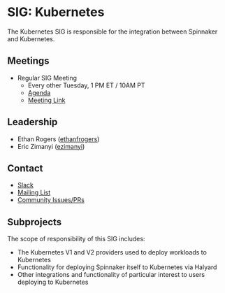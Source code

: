 # SIG: Kubernetes

The Kubernetes SIG is responsible for the integration between Spinnaker and Kubernetes.

## Meetings

* Regular SIG Meeting
  * Every other Tuesday, 1 PM ET / 10AM PT
  * [Agenda](https://docs.google.com/document/d/1db_yw1uru99Byvin4lQgm7aUZ9xMmvsARtEiiNUrmBo/edit)
  * [Meeting Link](https://meet.google.com/oto-qwpw-dgt)

## Leadership

* Ethan Rogers ([ethanfrogers](https://github.com/ethanfrogers))
* Eric Zimanyi ([ezimanyi](https://github.com/ezimanyi))

## Contact

* [Slack](http://spinnakerteam.slack.com/messages/sig-kubernetes)
* [Mailing List](https://groups.google.com/a/spinnaker.io/forum/#!forum/sig-kubernetes)
* [Community Issues/PRs](https://github.com/spinnaker/spinnaker/labels/sig%2Fkubernetes)

## Subprojects

The scope of responsibility of this SIG includes:
* The Kubernetes V1 and V2 providers used to deploy workloads to Kubernetes
* Functionality for deploying Spinnaker itself to Kubernetes via Halyard
* Other integrations and functionality of particular interest to users deploying to Kubernetes
